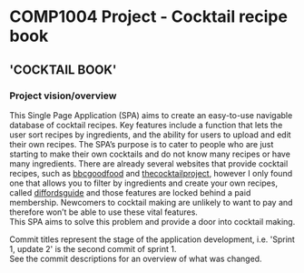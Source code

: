 # COMP1004 Project - Cocktail recipe book
## 'COCKTAIL BOOK'
### Project vision/overview
This Single Page Application (SPA) aims to create an easy-to-use navigable database of cocktail recipes. Key features include a function that lets the user sort recipes by ingredients, and the ability for users to upload and edit their own recipes. The SPA’s purpose is to cater to people who are just starting to make their own cocktails and do not know many recipes or have many ingredients. There are already several websites that provide cocktail recipes, such as [bbcgoodfood](https://www.bbcgoodfood.com/) and [thecocktailproject](https://www.thecocktailproject.com/), however I only found one that allows you to filter by ingredients and create your own recipes, called [diffordsguide](https://diffordsguide.com) and those features are locked behind a paid membership. Newcomers to cocktail making are unlikely to want to pay and therefore won’t be able to use these vital features.  
This SPA aims to solve this problem and provide a door into cocktail making.  

Commit titles represent the stage of the application development, i.e. 'Sprint 1, update 2' is the second commit of sprint 1.  
See the commit descriptions for an overview of what was changed.
